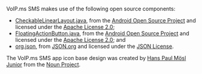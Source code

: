 VoIP.ms SMS makes use of the following open source components:</p>

* [CheckableLinearLayout.java](https://developer.android.com/samples/CustomChoiceList/src/com.example.android.customchoicelist/CheckableLinearLayout.html), 
from the [Android Open Source Project](https://source.android.com/) and licensed under the [Apache License 2.0](https://www.apache.org/licenses/LICENSE-2.0);
* [FloatingActionButton.java](https://developer.android.com/samples/FloatingActionButtonBasic/src/com.example.android.floatingactionbuttonbasic/FloatingActionButton.html), 
from the [Android Open Source Project](https://source.android.com/) and licensed under the [Apache License 2.0](https://www.apache.org/licenses/LICENSE-2.0); and
* [org.json](http://www.json.org/java/), from [JSON.org](http://www.json.org/) and licensed under the [JSON License](http://www.json.org/license.html).

The VoIP.ms SMS app icon base design was created by [Hans Paul Mösl Junior](http://www.thenounproject.com/hansmosl)
from the [Noun Project](http://www.thenounproject.com).